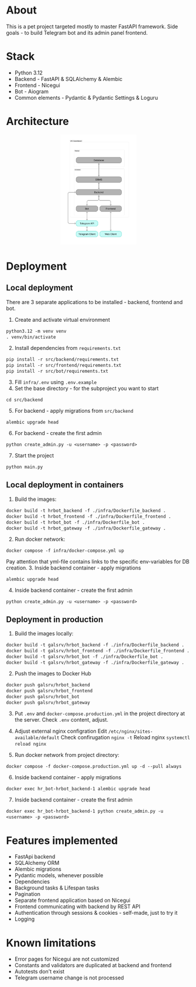 About
======
This is a pet project targeted mostly to master FastAPI framework. Side goals - to build Telegram bot and its admin panel frontend.  

Stack
======
* Python 3.12
* Backend - FastAPI & SQLAlchemy & Alembic
* Frontend - Nicegui
* Bot - Aiogram
* Common elements - Pydantic & Pydantic Settings & Loguru

Architecture
======
<p align="center">
    <img src="infra/arc.png" height="300">
</p>

Deployment
======
Local deployment
------
There are 3 separate applications to be installed - backend, frontend and bot.

1. Create and activate virtual environment
```shell
python3.12 -m venv venv
. venv/bin/activate
```
2. Install dependencies from `requirements.txt`
```shell
pip install -r src/backend/requirements.txt 
pip install -r src/frontend/requirements.txt 
pip install -r src/bot/requirements.txt 
```
3. Fill `infra/.env` using `.env.example`
4. Set the base directory - for the subproject you want to start
```shell
cd src/backend
```
5. For backend - apply migrations from `src/backend`
```shell
alembic upgrade head
```
6. For backend - create the first admin
```shell
python create_admin.py -u <username> -p <password>
```
7. Start the project
```shell
python main.py
```

Local deployment in containers
------
1. Build the images:
```shell
docker build -t hrbot_backend -f ./infra/Dockerfile_backend .
docker build -t hrbot_frontend -f ./infra/Dockerfile_frontend .
docker build -t hrbot_bot -f ./infra/Dockerfile_bot .
docker build -t hrbot_gateway -f ./infra/Dockerfile_gateway .
```
2. Run docker network:
```shell
docker compose -f infra/docker-compose.yml up
```
Pay attention that yml-file contains links to the specific env-variables for DB creation. 
3. Inside backend container - apply migrations
```shell
alembic upgrade head
```
4. Inside backend container - create the first admin
```shell
python create_admin.py -u <username> -p <password>
```

Deployment in production
------
1. Build the images locally:
```shell
docker build -t galsrv/hrbot_backend -f ./infra/Dockerfile_backend .
docker build -t galsrv/hrbot_frontend -f ./infra/Dockerfile_frontend .
docker build -t galsrv/hrbot_bot -f ./infra/Dockerfile_bot .
docker build -t galsrv/hrbot_gateway -f ./infra/Dockerfile_gateway .
```
2. Push the images to Docker Hub
```shell
docker push galsrv/hrbot_backend
docker push galsrv/hrbot_frontend
docker push galsrv/hrbot_bot
docker push galsrv/hrbot_gateway
```
3. Put `.env` and `docker-compose.production.yml` in the project directory at the server. Check `.env` content, adjust. 

4. Adjust external nginx configration
Edit `/etc/nginx/sites-available/default`
Check confirugation `nginx -t`
Reload nginx `systemctl reload nginx`

5. Run docker network from project directory:
```shell
docker compose -f docker-compose.production.yml up -d --pull always
```
6. Inside backend container - apply migrations
```shell
docker exec hr_bot-hrbot_backend-1 alembic upgrade head
```
7. Inside backend container - create the first admin
```shell
docker exec hr_bot-hrbot_backend-1 python create_admin.py -u <username> -p <password>
```

Features implemented
======
* FastApi backend
* SQLAlchemy ORM
* Alembic migrations
* Pydantic models, whenever possible
* Dependencies
* Background tasks & Lifespan tasks
* Pagination
* Separate frontend application based on Nicegui
* Frontend communicating with backend by REST API
* Authentication through sessions & cookies - self-made, just to try it
* Logging

Known limitations
======
* Error pages for Nicegui are not customized
* Constants and validators are duplicated at backend and frontend
* Autotests don't exist
* Telegram username change is not processed


